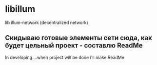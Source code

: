 # libillum
lib illum-network (decentralized network)

Скидываю готовые элементы сети сюда, как будет цельный проект - составлю ReadMe
-
In developing....when project will be done i'll make ReadMe
